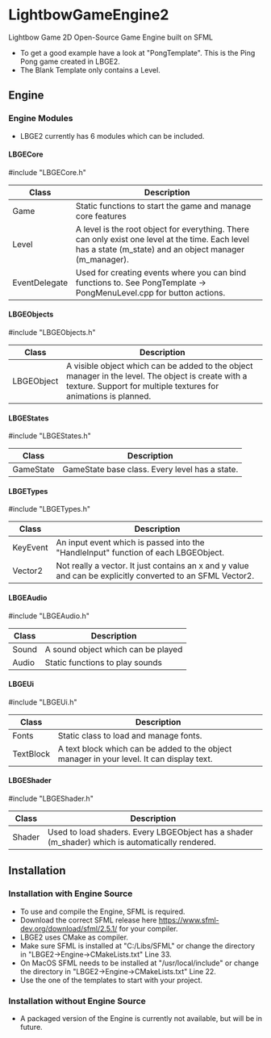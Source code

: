 # LightbowGameEngine2
Lightbow Game 2D Open-Source Game Engine built on SFML

- To get a good example have a look at "PongTemplate". This is the Ping Pong game created in LBGE2. 
- The Blank Template only contains a Level.

## Engine

### Engine Modules

- LBGE2 currently has 6 modules which can be included.

#### LBGECore

#include "LBGECore.h"

| Class         | Description                                                  |
| ------------- | ------------------------------------------------------------ |
| Game          | Static functions to start the game and manage core features  |
| Level         | A level is the root object for everything. There can only exist one level at the time. Each level has a state (m_state) and an object manager (m_manager). |
| EventDelegate | Used for creating events where you can bind functions to. See PongTemplate -> PongMenuLevel.cpp for button actions. |

#### LBGEObjects

#include "LBGEObjects.h"

| Class      | Description                                                  |
| ---------- | ------------------------------------------------------------ |
| LBGEObject | A visible object which can be added to the object manager in the level. The object is create with a texture. Support for multiple textures for animations is planned. |

#### LBGEStates

#include "LBGEStates.h"

| Class     | Description                                    |
| --------- | ---------------------------------------------- |
| GameState | GameState base class. Every level has a state. |

#### LBGETypes

#include "LBGETypes.h"

| Class    | Description                                                  |
| -------- | ------------------------------------------------------------ |
| KeyEvent | An input event which is passed into the "HandleInput" function of each LBGEObject. |
| Vector2  | Not really a vector. It just contains an x and y value and can be explicitly converted to an SFML Vector2. |

#### LBGEAudio

#include "LBGEAudio.h"

| Class | Description                        |
| ----- | ---------------------------------- |
| Sound | A sound object which can be played |
| Audio | Static functions to play sounds    |

#### LBGEUi

#include "LBGEUi.h"

| Class     | Description                                                  |
| --------- | ------------------------------------------------------------ |
| Fonts     | Static class to load and manage fonts.                       |
| TextBlock | A text block which can be added to the object manager in your level. It can display text. |

#### LBGEShader

#include "LBGEShader.h"

| Class  | Description                                                  |
| ------ | ------------------------------------------------------------ |
| Shader | Used to load shaders. Every LBGEObject has a shader (m_shader) which is automatically rendered. |

## Installation

### Installation with Engine Source

- To use and compile the Engine, SFML is required. 
- Download the correct SFML release here https://www.sfml-dev.org/download/sfml/2.5.1/ for your compiler.
- LBGE2 uses CMake as compiler.
- Make sure SFML is installed at "C:/Libs/SFML" or change the directory in "LBGE2->Engine->CMakeLists.txt" Line 33.
- On MacOS SFML needs to be installed at "/usr/local/include" or change the directory in "LBGE2->Engine->CMakeLists.txt" Line 22.
- Use the one of the templates to start with your project.

### Installation without Engine Source

- A packaged version of the Engine is currently not available, but will be in future.

